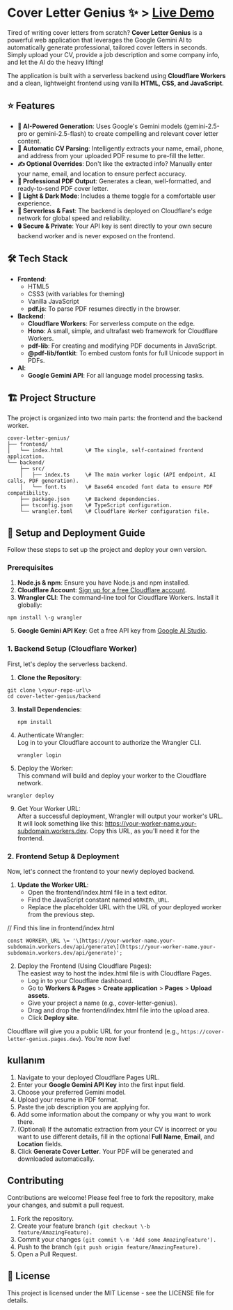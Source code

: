 # **Cover Letter Genius ✨** > [Live Demo](https://covergenius.pages.dev/)

Tired of writing cover letters from scratch? **Cover Letter Genius** is a powerful web application that leverages the Google Gemini AI to automatically generate professional, tailored cover letters in seconds. Simply upload your CV, provide a job description and some company info, and let the AI do the heavy lifting\!

The application is built with a serverless backend using **Cloudflare Workers** and a clean, lightweight frontend using vanilla **HTML, CSS, and JavaScript**.

## **⭐ Features**

* **🤖 AI-Powered Generation**: Uses Google's Gemini models (gemini-2.5-pro or gemini-2.5-flash) to create compelling and relevant cover letter content.  
* **📄 Automatic CV Parsing**: Intelligently extracts your name, email, phone, and address from your uploaded PDF resume to pre-fill the letter.  
* **✍️ Optional Overrides**: Don't like the extracted info? Manually enter your name, email, and location to ensure perfect accuracy.  
* **📄 Professional PDF Output**: Generates a clean, well-formatted, and ready-to-send PDF cover letter.  
* **🎨 Light & Dark Mode**: Includes a theme toggle for a comfortable user experience.  
* **🚀 Serverless & Fast**: The backend is deployed on Cloudflare's edge network for global speed and reliability.  
* **🔒 Secure & Private**: Your API key is sent directly to your own secure backend worker and is never exposed on the frontend.

## **🛠️ Tech Stack**

* **Frontend**:  
  * HTML5  
  * CSS3 (with variables for theming)  
  * Vanilla JavaScript  
  * **pdf.js**: To parse PDF resumes directly in the browser.  
* **Backend**:  
  * **Cloudflare Workers**: For serverless compute on the edge.  
  * **Hono**: A small, simple, and ultrafast web framework for Cloudflare Workers.  
  * **pdf-lib**: For creating and modifying PDF documents in JavaScript.  
  * **@pdf-lib/fontkit**: To embed custom fonts for full Unicode support in PDFs.  
* **AI**:  
  * **Google Gemini API**: For all language model processing tasks.

## **🏗️ Project Structure**

The project is organized into two main parts: the frontend and the backend worker.
```
cover-letter-genius/  
├── frontend/  
│   └── index.html       \# The single, self-contained frontend application.  
└── backend/  
    ├── src/  
    │   ├── index.ts     \# The main worker logic (API endpoint, AI calls, PDF generation).  
    │   └── font.ts      \# Base64 encoded font data to ensure PDF compatibility.  
    ├── package.json     \# Backend dependencies.  
    ├── tsconfig.json    \# TypeScript configuration.  
    └── wrangler.toml    \# Cloudflare Worker configuration file.
```
## **🚀 Setup and Deployment Guide**

Follow these steps to set up the project and deploy your own version.

### **Prerequisites**

1. **Node.js & npm**: Ensure you have Node.js and npm installed.  
2. **Cloudflare Account**: [Sign up for a free Cloudflare account](https://www.google.com/search?q=https://dash.cloudflare.com/sign-up).  
3. **Wrangler CLI**: The command-line tool for Cloudflare Workers. Install it globally:  
```
npm install \-g wrangler
```

5. **Google Gemini API Key**: Get a free API key from [Google AI Studio](https://aistudio.google.com/app/apikey).

### **1\. Backend Setup (Cloudflare Worker)**

First, let's deploy the serverless backend.

1. **Clone the Repository**:  
  ```
  git clone \<your-repo-url\>
  cd cover-letter-genius/backend
  ```

3. **Install Dependencies**:  
   ```
   npm install
   ```

5. Authenticate Wrangler:  
   Log in to your Cloudflare account to authorize the Wrangler CLI.  
   ```
   wrangler login
   ```

7. Deploy the Worker:  
   This command will build and deploy your worker to the Cloudflare network.  
  ```
  wrangler deploy
  ```

9. Get Your Worker URL:  
   After a successful deployment, Wrangler will output your worker's URL. It will look something like this: https://your-worker-name.your-subdomain.workers.dev. Copy this URL, as you'll need it for the frontend.

### **2\. Frontend Setup & Deployment**

Now, let's connect the frontend to your newly deployed backend.

1. **Update the Worker URL**:  
   * Open the frontend/index.html file in a text editor.  
   * Find the JavaScript constant named ```WORKER\_URL```.  
   * Replace the placeholder URL with the URL of your deployed worker from the previous step.

// Find this line in frontend/index.html  
```
const WORKER\_URL \= '\[https://your-worker-name.your-subdomain.workers.dev/api/generate\](https://your-worker-name.your-subdomain.workers.dev/api/generate)';
```

2. Deploy the Frontend (Using Cloudflare Pages):  
   The easiest way to host the index.html file is with Cloudflare Pages.  
   * Log in to your Cloudflare dashboard.  
   * Go to **Workers & Pages** \> **Create application** \> **Pages** \> **Upload assets**.  
   * Give your project a name (e.g., cover-letter-genius).  
   * Drag and drop the frontend/index.html file into the upload area.  
   * Click **Deploy site**.

Cloudflare will give you a public URL for your frontend (e.g., ```https://cover-letter-genius.pages.dev```). You're now live\!

## **kullanım**

1. Navigate to your deployed Cloudflare Pages URL.  
2. Enter your **Google Gemini API Key** into the first input field.  
3. Choose your preferred Gemini model.  
4. Upload your resume in PDF format.  
5. Paste the job description you are applying for.  
6. Add some information about the company or why you want to work there.  
7. (Optional) If the automatic extraction from your CV is incorrect or you want to use different details, fill in the optional **Full Name**, **Email**, and **Location** fields.  
8. Click **Generate Cover Letter**. Your PDF will be generated and downloaded automatically.

## **Contributing**

Contributions are welcome\! Please feel free to fork the repository, make your changes, and submit a pull request.

1. Fork the repository.  
2. Create your feature branch ```(git checkout \-b feature/AmazingFeature). ``` 
3. Commit your changes ```(git commit \-m 'Add some AmazingFeature').  ```
4. Push to the branch ```(git push origin feature/AmazingFeature).  ```
5. Open a Pull Request.

## **📄 License**

This project is licensed under the MIT License \- see the LICENSE file for details.
